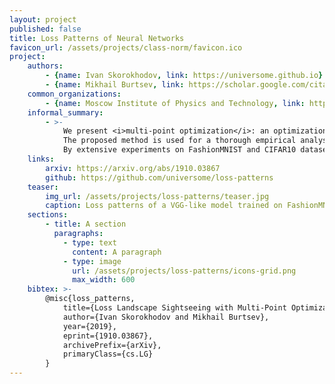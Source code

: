 ```yaml
---
layout: project
published: false
title: Loss Patterns of Neural Networks
favicon_url: /assets/projects/class-norm/favicon.ico
project:
    authors:
        - {name: Ivan Skorokhodov, link: https://universome.github.io}
        - {name: Mikhail Burtsev, link: https://scholar.google.com/citations?user=t_PLQakAAAAJ&hl=en}
    common_organizations:
        - {name: Moscow Institute of Physics and Technology, link: https://mipt.ru, logo: /assets/images/mipt-logo.png}
    informal_summary:
        - >-
            We present <i>multi-point optimization</i>: an optimization technique that allows to train several models simultaneously without the need to keep the parameters of each one individually.
            The proposed method is used for a thorough empirical analysis of the loss landscape of neural networks.
            By extensive experiments on FashionMNIST and CIFAR10 datasets we demonstrate two things: 1) loss surface is surprisingly diverse and intricate in terms of landscape patterns it contains; and 2) adding batch normalization makes it more smooth.
    links:
        arxiv: https://arxiv.org/abs/1910.03867
        github: https://github.com/universome/loss-patterns
    teaser:
        img_url: /assets/projects/loss-patterns/teaser.jpg
        caption: Loss patterns of a VGG-like model trained on FashionMNIST (left two images) and CIFAR-10 datasets (right two images). Our method shows that such patterns in the loss landscape exist and can find them through the optimization procedure. Each image is a 2D slice of the loss landscape at a specific region.
    sections:
        - title: A section
          paragraphs:
            - type: text
              content: A paragraph
            - type: image
              url: /assets/projects/loss-patterns/icons-grid.png
              max_width: 600
    bibtex: >-
        @misc{loss_patterns,
            title={Loss Landscape Sightseeing with Multi-Point Optimization},
            author={Ivan Skorokhodov and Mikhail Burtsev},
            year={2019},
            eprint={1910.03867},
            archivePrefix={arXiv},
            primaryClass={cs.LG}
        }
---
```

